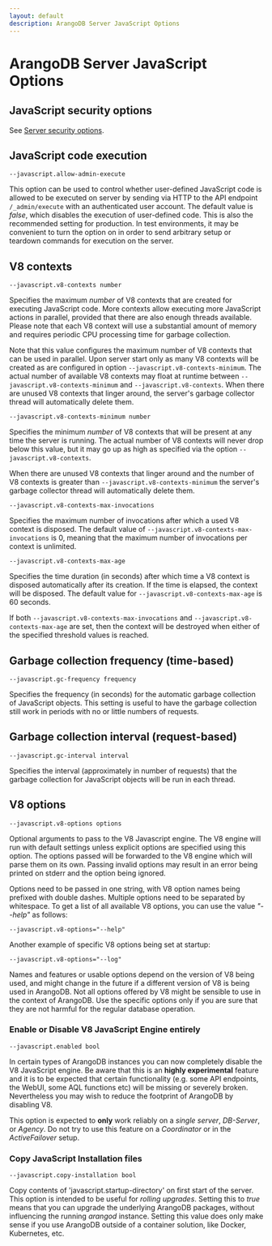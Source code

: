 ```yaml
---
layout: default
description: ArangoDB Server JavaScript Options
---
```

# ArangoDB Server JavaScript Options

## JavaScript security options

See [Server security options](security-security-options.html#javascript-security-options).

## JavaScript code execution

`--javascript.allow-admin-execute`

This option can be used to control whether user-defined JavaScript code
is allowed to be executed on server by sending via HTTP to the API endpoint
`/_admin/execute`  with an authenticated user account.
The default value is *false*, which disables the execution of user-defined
code. This is also the recommended setting for production. In test environments,
it may be convenient to turn the option on in order to send arbitrary setup
or teardown commands for execution on the server.

## V8 contexts

`--javascript.v8-contexts number`

Specifies the maximum *number* of V8 contexts that are created for executing
JavaScript code. More contexts allow executing more JavaScript actions in
parallel, provided that there are also enough threads available. Please note
that each V8 context will use a substantial amount of memory and requires
periodic CPU processing time for garbage collection.

Note that this value configures the maximum number of V8 contexts that can be
used in parallel. Upon server start only as many V8 contexts will be created as
are configured in option `--javascript.v8-contexts-minimum`. The actual number of
available V8 contexts may float at runtime between `--javascript.v8-contexts-minimum`
and `--javascript.v8-contexts`. When there are unused V8 contexts that linger around,
the server's garbage collector thread will automatically delete them.

`--javascript.v8-contexts-minimum number`

Specifies the minimum *number* of V8 contexts that will be present at any time
the server is running. The actual number of V8 contexts will never drop below this
value, but it may go up as high as specified via the option `--javascript.v8-contexts`.

When there are unused V8 contexts that linger around and the number of V8 contexts
is greater than `--javascript.v8-contexts-minimum` the server's garbage collector
thread will automatically delete them.

`--javascript.v8-contexts-max-invocations`

Specifies the maximum number of invocations after which a used V8 context is
disposed. The default value of `--javascript.v8-contexts-max-invocations` is 0,
meaning that the maximum number of invocations per context is unlimited.

`--javascript.v8-contexts-max-age`

Specifies the time duration (in seconds) after which time a V8 context is disposed
automatically after its creation. If the time is elapsed, the context will be disposed.
The default value for `--javascript.v8-contexts-max-age` is 60 seconds.

If both `--javascript.v8-contexts-max-invocations` and `--javascript.v8-contexts-max-age`
are set, then the context will be destroyed when either of the specified threshold
values is reached.

## Garbage collection frequency (time-based)

`--javascript.gc-frequency frequency`

Specifies the frequency (in seconds) for the automatic garbage collection of
JavaScript objects. This setting is useful to have the garbage collection still
work in periods with no or little numbers of requests.

## Garbage collection interval (request-based)

`--javascript.gc-interval interval`

Specifies the interval (approximately in number of requests) that the garbage
collection for JavaScript objects will be run in each thread.

## V8 options

`--javascript.v8-options options`

Optional arguments to pass to the V8 Javascript engine. The V8 engine will run
with default settings unless explicit options are specified using this
option. The options passed will be forwarded to the V8 engine which will parse
them on its own. Passing invalid options may result in an error being printed on
stderr and the option being ignored.

Options need to be passed in one string, with V8 option names being prefixed
with double dashes. Multiple options need to be separated by whitespace. To get
a list of all available V8 options, you can use the value *"--help"* as follows:

```
--javascript.v8-options="--help"
```

Another example of specific V8 options being set at startup:

```
--javascript.v8-options="--log"
```

Names and features or usable options depend on the version of V8 being used, and
might change in the future if a different version of V8 is being used in
ArangoDB. Not all options offered by V8 might be sensible to use in the context
of ArangoDB. Use the specific options only if you are sure that they are not
harmful for the regular database operation.

### Enable or Disable V8 JavaScript Engine entirely

```
--javascript.enabled bool
```

In certain types of ArangoDB instances you can now completely disable the V8
JavaScript engine. Be aware that this is an **highly experimental** feature and
it is to be expected that certain functionality (e.g. some API endpoints, the
WebUI, some AQL functions etc) will be missing or severely broken. Nevertheless
you may wish to reduce the footprint of ArangoDB by disabling V8.

This option is expected to **only** work reliably on a _single server_, _DB-Server_,
or _Agency_. Do not try to use this feature on a _Coordinator_ or in the _ActiveFailover_ setup.

### Copy JavaScript Installation files

```
--javascript.copy-installation bool
```

Copy contents of 'javascript.startup-directory' on first start of the server. This option
is intended to be useful for _rolling upgrades_. Setting this to _true_ means that you can
upgrade the underlying ArangoDB packages, without influencing the running _arangod_ instance.
Setting this value does only make sense if you use ArangoDB outside of a container solution,
like Docker, Kubernetes, etc.
